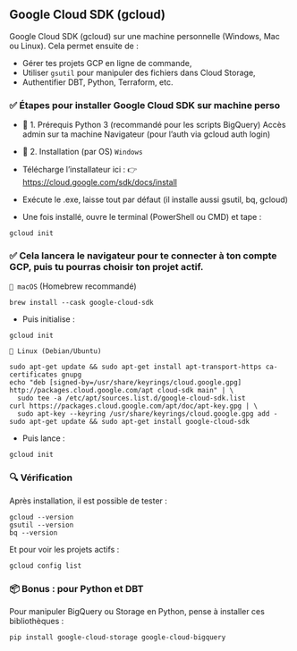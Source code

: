 ## Google Cloud SDK (gcloud)

Google Cloud SDK (gcloud) sur une machine personnelle (Windows, Mac ou Linux). Cela permet ensuite de :

- Gérer tes projets GCP en ligne de commande,
- Utiliser `gsutil` pour manipuler des fichiers dans Cloud Storage,
- Authentifier DBT, Python, Terraform, etc.

### ✅ Étapes pour installer Google Cloud SDK sur machine perso
 - 🔸 1. Prérequis
Python 3 (recommandé pour les scripts BigQuery)
Accès admin sur ta machine
Navigateur (pour l’auth via gcloud auth login)

 - 🔸 2. Installation (par OS)
 `Windows`
 - Télécharge l’installateur ici :
👉 https://cloud.google.com/sdk/docs/install

 - Exécute le .exe, laisse tout par défaut (il installe aussi gsutil, bq, gcloud)

 - Une fois installé, ouvre le terminal (PowerShell ou CMD) et tape :
 
```
gcloud init
```

### ✅ Cela lancera le navigateur pour te connecter à ton compte GCP, puis tu pourras choisir ton projet actif.

`🍎 macOS` (Homebrew recommandé)
```
brew install --cask google-cloud-sdk
```

- Puis initialise :
```
gcloud init
```

`🐧 Linux (Debian/Ubuntu)`
```
sudo apt-get update && sudo apt-get install apt-transport-https ca-certificates gnupg
echo "deb [signed-by=/usr/share/keyrings/cloud.google.gpg] http://packages.cloud.google.com/apt cloud-sdk main" | \
  sudo tee -a /etc/apt/sources.list.d/google-cloud-sdk.list
curl https://packages.cloud.google.com/apt/doc/apt-key.gpg | \
  sudo apt-key --keyring /usr/share/keyrings/cloud.google.gpg add -
sudo apt-get update && sudo apt-get install google-cloud-sdk
```


- Puis lance :
```
gcloud init
```

### 🔍 Vérification

Après installation, il est possible de tester :
```
gcloud --version
gsutil --version
bq --version
```


Et pour voir les projets actifs :
```
gcloud config list
```
### 📦 Bonus : pour Python et DBT

Pour manipuler BigQuery ou Storage en Python, pense à installer ces bibliothèques :
```
pip install google-cloud-storage google-cloud-bigquery
```
